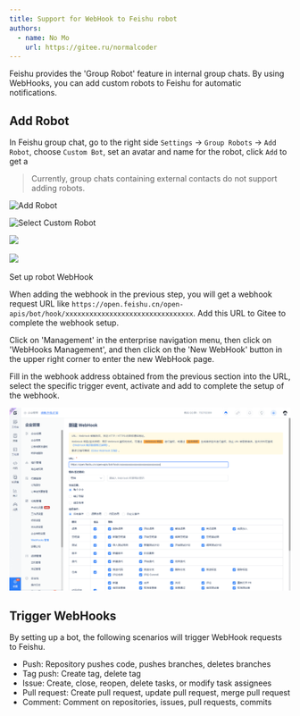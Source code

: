 ```yaml
---
title: Support for WebHook to Feishu robot
authors:
  - name: No Mo
    url: https://gitee.ru/normalcoder
---
```


Feishu provides the 'Group Robot' feature in internal group chats. By using WebHooks, you can add custom robots to Feishu for automatic notifications.

## Add Robot

In Feishu group chat, go to the right side `Settings` -> `Group Robots` -> `Add Robot`, choose `Custom Bot`, set an avatar and name for the robot, click `Add` to get a

> Currently, group chats containing external contacts do not support adding robots.

![](https://images.gitee.ru/uploads/images/2020/0403/145706_c80c79f8_551147.png "Add Robot")

![](https://images.gitee.ru/uploads/images/2020/0403/150013_f4fd3975_551147.png "Select Custom Robot")

![](https://images.gitee.ru/uploads/images/2020/0403/150042_39cb7cbf_551147.png )

![](https://images.gitee.ru/uploads/images/2020/0403/150121_63d961c3_551147.png )

Set up robot WebHook

When adding the webhook in the previous step, you will get a webhook request URL like `https://open.feishu.cn/open-apis/bot/hook/xxxxxxxxxxxxxxxxxxxxxxxxxxxxxxxx`. Add this URL to Gitee to complete the webhook setup.

Click on 'Management' in the enterprise navigation menu, then click on 'WebHooks Management', and then click on the 'New WebHook' button in the upper right corner to enter the new WebHook page.

Fill in the webhook address obtained from the previous section into the URL, select the specific trigger event, activate and add to complete the setup of the webhook.

![Fill in Feishu URL](./assets/webhooks-new-form-feishu-url.png)

## Trigger WebHooks

By setting up a bot, the following scenarios will trigger WebHook requests to Feishu.

- Push: Repository pushes code, pushes branches, deletes branches
- Tag push: Create tag, delete tag
- Issue: Create, close, reopen, delete tasks, or modify task assignees
- Pull request: Create pull request, update pull request, merge pull request
- Comment: Comment on repositories, issues, pull requests, commits